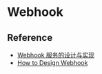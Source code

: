 # Webhook

## Reference

- [Webhook 服务的设计与实现](https://blog.whichxjy.com/webhook-service-design/)
- [How to Design Webhook](https://pyemma.github.io/How-to-Design-Webhook/)
